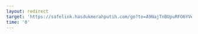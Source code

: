 ```yaml
---
layout: redirect
target: 'https://safelink.hasdukmerahputih.com/go?to=A9NajTnBUpuRFO6YVejlGpjRXcreFUkZGRQFSWVOXUmFVZkAzWlVXMWxlBUdaUXYkMjVXdZFuQKSmTlhkZYNjMyNVb1kWpGxqTkMmOURk0wFSR0VDRVYk5WNUWwRFY0ZzVPZTVyd3dmMDJkl0TZMjNHVGFthkaqY1eTlTZMNITSMGYUhmw991ctbDaHRXIuduZtb3c3MW5lVzatYnbWUWhv5nLlaWLWJW9mVzLhZ2bnRHZh9hZnbybS9mNvloL1dGaHBXJhttZkdWYXNy5olualbGYWZy9zM6L0cHaHR'
time: '0'
---
```


